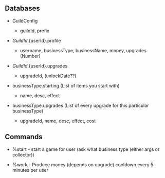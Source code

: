 ## Databases

* GuildConfig
	* guildId, prefix

* ${GuildId}.${userId}.profile
	* username, businessType, businessName, money, upgrades
												   (Number)

* ${GuildId}.${userId}.upgrades
	* upgradeId, (unlockDate??)

* businessType.starting (List of items you start with)
	* name, desc, effect

* businessType.upgrades (List of every upgrade for this particular businessType)
	* upgradeId, name, desc, effect, cost

## Commands

* %start - start a game for user (ask what business type (either args or collector))

* %work - Produce money (depends on upgrade) cooldown every 5 minutes per user